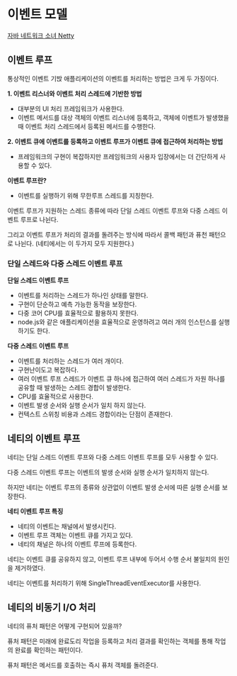 # 이벤트 모델

[자바 네트워크 소녀 Netty](https://product.kyobobook.co.kr/detail/S000001057642)

## 이벤트 루프
통상적인 이벤트 기밙 애플리케이션의 이벤트를 처리하는 방법은 크게 두 가징이다. 

**1. 이벤트 리스너와 이벤트 처리 스레드에 기반한 방법**

- 대부분의 UI 처리 프레임워크가 사용한다.
- 이벤트 메서드를 대상 객체의 이벤트 리스너에 등록하고, 객체에 이벤트가 발생했을 때 이벤트 처리 스레드에서 등록된 메서드를 수행한다.


**2. 이벤트 큐에 이벤트를 등록하고 이벤트 루프가 이벤트 큐에 접근하여 처리하는 방법**

- 프레임워크의 구현이 복잡하지만 프레임워크의 사용자 입장에서는 더 간단하게 사용할 수 있다.

**이벤트 루프란?**
- 이벤트를 실행하기 위해 무한루프 스레드를 지칭한다.

이벤트 루프가 지원하는 스레드 종류에 따라 단일 스레드 이벤트 루프와 다중 스레드 이벤트 루프로 나뉜다.

그리고 이벤트 루프가 처리의 결과를 돌려주는 방식에 따라서 콜백 패턴과 퓨천 패턴으로 나뉜다. (네티에서는 이 두가지 모두 지원한다.)


### 단일 스레드와 다중 스레드 이벤트 루프

**단일 스레드 이벤트 루프**
- 이벤트를 처리하는 스레드가 하나인 상태를 말한다.
- 구현이 단순하고 예측 가능한 동작을 보장한다.
- 다중 코어 CPU를 효율적으로 활용하지 못한다.
- node.js와 같은 애플리케이션을 효율적으로 운영하려고 여러 개의 인스턴스를 실행하기도 한다.

**다중 스레드 이벤트 루프**
- 이벤트를 처리하는 스레드가 여러 개이다.
- 구현난이도고 복잡하다. 
- 여러 이벤트 루프 스레드가 이벤트 큐 하나에 접근하여 여러 스레드가 자원 하나를 공유할 때 발생하는 스레드 경합이 발생한다.
- CPU를 효율적으로 사용한다.
- 이벤트 발생 순서와 실행 순서가 일치 하지 않는다.
- 컨텍스트 스위칭 비용과 스레드 경합이라는 단점이 존재한다.

## 네티의 이벤트 루프

네티는 단일 스레드 이벤트 루프와 다중 스레드 이벤트 루프를 모두 사용할 수 있다.

다중 스레드 이벤트 루프는 이벤트의 발생 순서와 실행 순서가 일치하지 않는다.

하지만 네티는 이벤트 루프의 종류와 상관없이 이벤트 발생 순서에 따른 실행 순서를 보장한다.

**네티 이벤트 루프 특징**
- 네티의 이벤트는 채널에서 발생시킨다.
- 이벤트 루프 객체는 이벤트 큐를 가지고 있다.
- 네티의 채널은 하나의 이벤트 루프에 등록한다.

네티는 이벤트 큐를 공유하지 않고, 이벤트 루프 내부에 두어서 수행 순서 불일치의 원인을 제거하였다.

네티는 이벤트를 처리하기 위해 SingleThreadEventExecutor를 사용한다.

## 네티의 비동기 I/O 처리

네티의 퓨처 패턴은 어떻게 구현되어 있을까?

퓨처 패턴은 미래에 완료도리 작업을 등록하고 처리 결과를 확인하는 객체를 통해 작업의 완료를 확인하는 패턴이다.

퓨처 패턴은 메서드를 호출하는 즉시 퓨처 객체를 돌려준다. 

